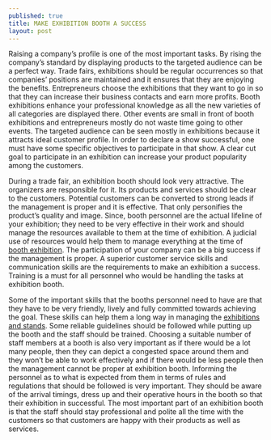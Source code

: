 ```yaml
---
published: true
title: MAKE EXHIBITION BOOTH A SUCCESS
layout: post
---
```

Raising a company’s profile is one of the most important tasks. By rising the company’s standard by displaying products to the targeted audience can be a perfect way. Trade fairs, exhibitions should be regular occurrences so that companies’ positions are maintained and it ensures that they are enjoying the benefits. Entrepreneurs choose the exhibitions that they want to go in so that they can increase their business contacts and earn more profits. Booth exhibitions enhance your professional knowledge as all the new varieties of all categories are displayed there. Other events are small in front of booth exhibitions and entrepreneurs mostly do not waste time going to other events. The targeted audience can be seen mostly in exhibitions because it attracts ideal customer profile. In order to declare a show successful, one must have some specific objectives to participate in that show. A clear cut goal to participate in an exhibition can increase your product popularity among the customers. 

During a trade fair, an exhibition booth should look very attractive. The organizers are responsible for it. Its products and services should be clear to the customers. Potential customers can be converted to strong leads if the management is proper and it is effective. That only personifies the product’s quality and image. Since, booth personnel are the actual lifeline of your exhibition; they need to be very effective in their work and should manage the resources available to them at the time of exhibition. A judicial use of resources would help them to manage everything at the time of <a href="http://www.yimuexhibits.com">booth exhibition</a>.  The participation of your company can be a big success if the management is proper. A superior customer service skills and communication skills are the requirements to make an exhibition a success. Training is a must for all personnel who would be handling the tasks at exhibition booth. 

Some of the important skills that the booths personnel need to have are that they have to be very friendly, lively and fully committed towards achieving the goal. These skills can help them a long way in managing the <a href="http://articles.pubarticles.com/how-to-draw-crowds-to-your-exhibition-stand-1471431154,1647615.html">exhibitions and stands</a>. Some reliable guidelines should be followed while putting up the booth and the staff should be trained. Choosing a suitable number of staff members at a booth is also very important as if there would be a lot many people, then they can depict a congested space around them and they won’t be able to work effectively and if there would be less people then the management cannot be proper at exhibition booth. Informing the personnel as to what is expected from them in terms of rules and regulations that should be followed is very important. They should be aware of the arrival timings, dress up and their operative hours in the booth so that their exhibition in successful. The most important part of an exhibition booth is that the staff should stay professional and polite all the time with the customers so that customers are happy with their products as well as services. 